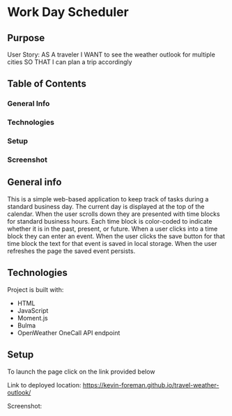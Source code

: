 # Work Day Scheduler

## Purpose
User Story: AS A traveler I WANT to see the weather outlook for multiple cities SO THAT I can plan a trip accordingly

## Table of Contents
### General Info
### Technologies
### Setup
### Screenshot

## General info
This is a simple web-based application to keep track of tasks during a standard business day. The current day is displayed at the top of the calendar. When the user scrolls down they are presented with time blocks for standard business hours. Each time block is color-coded to indicate whether it is in the past, present, or future. When a user clicks into a time block they can enter an event. When the user clicks the save button for that time block the text for that event is saved in local storage. When the user refreshes the page the saved event persists.

## Technologies
Project is built with:
* HTML
* JavaScript
* Moment.js
* Bulma
* OpenWeather OneCall API endpoint

## Setup
To launch the page click on the link provided below

Link to deployed location: https://kevin-foreman.github.io/travel-weather-outlook/

Screenshot: 
